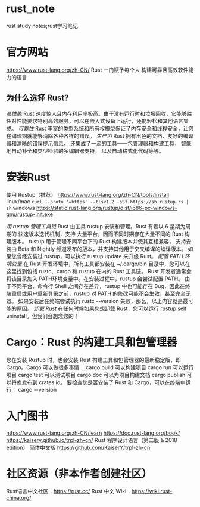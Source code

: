 # rust_note
rust study notes;rust学习笔记
# 官方网站
https://www.rust-lang.org/zh-CN/
Rust 一门赋予每个人 构建可靠且高效软件能力的语言
## 为什么选择 Rust?
*高性能*
Rust 速度惊人且内存利用率极高。由于没有运行时和垃圾回收，它能够胜任对性能要求特别高的服务，可以在嵌入式设备上运行，还能轻松和其他语言集成。
*可靠性*
Rust 丰富的类型系统和所有权模型保证了内存安全和线程安全，让您在编译期就能够消除各种各样的错误。
*生产力*
Rust 拥有出色的文档、友好的编译器和清晰的错误提示信息， 还集成了一流的工具——包管理器和构建工具， 智能地自动补全和类型检验的多编辑器支持， 以及自动格式化代码等等。
# 安装Rust
使用 Rustup（推荐）
https://www.rust-lang.org/zh-CN/tools/install
linux/mac
`curl --proto '=https' --tlsv1.2 -sSf https://sh.rustup.rs | sh`
windows
https://static.rust-lang.org/rustup/dist/i686-pc-windows-gnu/rustup-init.exe

*用 rustup 管理工具链*
Rust 由工具 rustup 安装和管理。Rust 有着以 6 星期为周期的 快速版本迭代机制，支持 大量平台，因而不同时期存在大量不同的 Rust 构建版本。 rustup 用于管理不同平台下的 Rust 构建版本并使其互相兼容， 支持安装由 Beta 和 Nightly 频道发布的版本，并支持其他用于交叉编译的编译版本。
如果您曾经安装过 rustup，可以执行 rustup update 来升级 Rust。
*配置 PATH 环境变量*
在 Rust 开发环境中，所有工具都安装在 ~/.cargo/bin 目录中，您可以在这里找到包括 rustc、cargo 和 rustup 在内的 Rust 工具链。
Rust 开发者通常会将该目录加入 PATH环境变量中。在安装过程中，rustup 会尝试配置 PATH。 由于不同平台、命令行 Shell 之间存在差异，rustup 中也可能存在 Bug，因此在终端重启或用户重新登录之前，rustup 对 PATH 的修改可能不会生效，甚至完全无效。
如果安装后在终端尝试执行 rustc --version 失败，那么，以上内容就是最可能的原因。
*卸载 Rust*
在任何时候如果您想卸载 Rust，您可以运行 rustup self uninstall。但我们会想念您的！
# Cargo：Rust 的构建工具和包管理器
您在安装 Rustup 时，也会安装 Rust 构建工具和包管理器的最新稳定版，即 Cargo。Cargo 可以做很多事情：
cargo build 可以构建项目
cargo run 可以运行项目
cargo test 可以测试项目
cargo doc 可以为项目构建文档
cargo publish 可以将库发布到 crates.io。
要检查您是否安装了 Rust 和 Cargo，可以在终端中运行：
cargo --version
# 入门图书
https://www.rust-lang.org/zh-CN/learn
https://doc.rust-lang.org/book/
https://kaisery.github.io/trpl-zh-cn/
Rust 程序设计语言（第二版 & 2018 edition） 简体中文版 https://github.com/KaiserY/trpl-zh-cn
# 社区资源（非本作者创建社区）
Rust语言中文社区：https://rust.cc/
Rust 中文 Wiki：https://wiki.rust-china.org/
